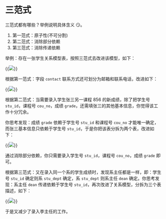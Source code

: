 # 三范式


三范式都有哪些？举例说明具体含义 :smirk:。
<!--more-->
    
1. 第一范式：原子性(不可分割)
1. 第二范式：消除部分依赖
1. 第三范式：消除传递依赖

举例：存在一张学生关系模型表，按照三范式去改进该模型，如下：

{{<image src="/images/三范式1.png" caption="三范式">}}

根据第一范式：字段 `contact` 联系方式还可划分为邮箱和联系电话，改进如下：

{{<image src="/images/三范式2.png" caption="三范式">}}

根据第二范式：当需要录入学生张三另一课程 856 的新成绩，除了把学生号 `stu_id`，课程号 `cou_no`，成绩 `grade`，还需填张三的其他基本信息，你觉得该工作十分冗余。

你思考发现：成绩 `grade` 依赖于学生号 `stu_id` 和课程号 `cou_no` 才能唯一确定，而张三基本信息只依赖于学生号 `stu_id`，于是你把该表分拆为两个表，改进如下：

{{<image src="/images/三范式3.png" caption="三范式">}}

通过消除部分依赖，你只需要录入学生号 `stu_id`，课程号 `cou_no`，成绩 `grade` 即可。

根据第三范式：又在录入同一个系的学生成绩时，发现系主任都是一样，即：学生号 `stu_id` 确定则系 `stu_dept` 确定，系 `stu_dept` 则系主任 `dean` 确定。你思考发现：系主任 `dean` 传递依赖于学生号 `stu_id`，再次改进了关系模型，分拆为三个表描述，如下：

{{<image src="/images/三范式4.png" caption="三范式">}}

于是又减少了录入李主任的工作。





















